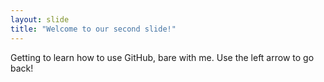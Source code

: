 ```yaml
---
layout: slide
title: "Welcome to our second slide!"
---
```

Getting to learn how to use GitHub, bare with me. 
Use the left arrow to go back!
